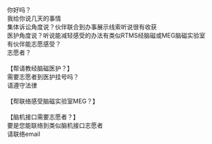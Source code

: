 <br>
<br>
<br>
<br>
你好吗？<br>
我给你说几天的事情<br>
集体诉讼角度说？伙伴联合到办事展示线索听说很有收获<br>
医护角度说？听说能减轻感受的办法有类似RTMS经脑磁或MEG脑磁实验室<br>
有伙伴能志愿感受？<br>
志愿者？<br>
<br>
【帮请教经脑磁医护？】<br>
需要志愿者到医护挂号吗？<br>
请遵守法律<br>
<br>
【帮联络感受脑磁实验室MEG？】<br>
<br>
【脑机接口需要志愿者？】<br>
要是您能联络到类似脑机接口志愿者<br>
请联络email<br>
<br>
<br>
<br>
<br>
<br>
<br>
<br>
<br>
<br>
<br>
<br>
<br>
<br>













